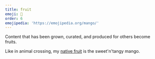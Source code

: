 ```yaml
---
title: fruit
emoji: 🥭
order: 6
emojipedia: 'https://emojipedia.org/mango/'
---
```

Content that has been grown, curated, and produced for others become fruits. 

Like in animal crossing, my [native fruit](https://animalcrossing.fandom.com/wiki/Fruit#Native_Fruits) is the sweet'n'tangy mango. 
